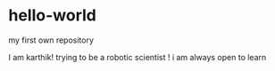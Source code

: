 # hello-world
my first own  repository

I am karthik! trying to be a robotic scientist ! i am always open to learn
